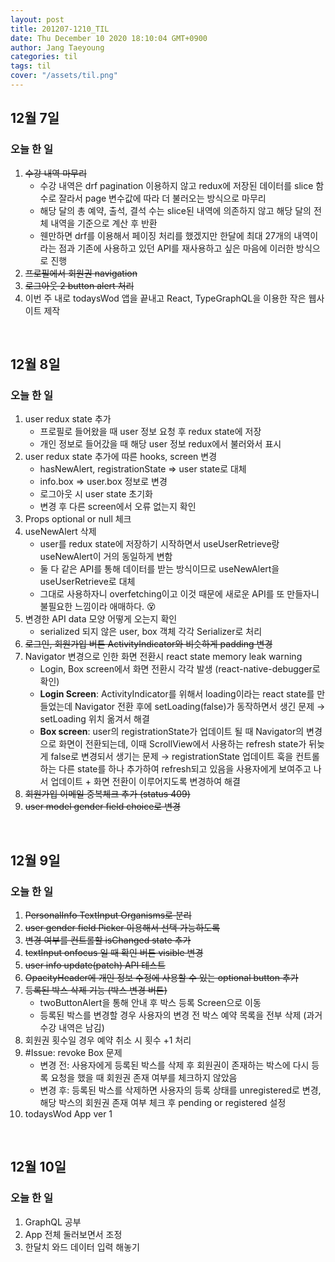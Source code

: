 ```yaml
---
layout: post
title: 201207-1210_TIL
date: Thu December 10 2020 18:10:04 GMT+0900
author: Jang Taeyoung
categories: til
tags: til
cover: "/assets/til.png"
---
```


## 12월 7일

### 오늘 한 일

1. ~~수강 내역 마무리~~
   - 수강 내역은 drf pagination 이용하지 않고 redux에 저장된 데이터를 slice 함수로 잘라서 page 변수값에 따라 더 불러오는 방식으로 마무리
   - 해당 달의 총 예약, 출석, 결석 수는 slice된 내역에 의존하지 않고 해당 달의 전체 내역을 기준으로 계산 후 반환
   - 웬만하면 drf를 이용해서 페이징 처리를 했겠지만 한달에 최대 27개의 내역이라는 점과 기존에 사용하고 있던 API를 재사용하고 싶은 마음에 이러한 방식으로 진행
2. ~~프로필에서 회원권 navigation~~
3. ~~로그아웃 2 button alert 처리~~
4. 이번 주 내로 todaysWod 앱을 끝내고 React, TypeGraphQL을 이용한 작은 웹사이트 제작

<br />

## 12월 8일

### 오늘 한 일

1. user redux state 추가
   - 프로필로 들어왔을 때 user 정보 요청 후 redux state에 저장
   - 개인 정보로 들어갔을 때 해당 user 정보 redux에서 불러와서 표시
2. user redux state 추가에 따른 hooks, screen 변경
   - hasNewAlert, registrationState => user state로 대체
   - info.box => user.box 정보로 변경
   - 로그아웃 시 user state 초기화
   - 변경 후 다른 screen에서 오류 없는지 확인
3. Props optional or null 체크
4. useNewAlert 삭제
   - user를 redux state에 저장하기 시작하면서 useUserRetrieve랑 useNewAlert이 거의 동일하게 변함
   - 둘 다 같은 API를 통해 데이터를 받는 방식이므로 useNewAlert을 useUserRetrieve로 대체
   - 그대로 사용하자니 overfetching이고 이것 때문에 새로운 API를 또 만들자니 불필요한 느낌이라 애매하다. 😵
5. 변경한 API data 모양 어떻게 오는지 확인
   - serialized 되지 않은 user, box 객체 각각 Serializer로 처리
6. ~~로그인, 회원가입 버튼 ActivityIndicator와 비슷하게 padding 변경~~
7. Navigator 변경으로 인한 화면 전환시 react state memory leak warning
   - Login, Box screen에서 화면 전환시 각각 발생 (react-native-debugger로 확인)
   - **Login Screen**: ActivityIndicator를 위해서 loading이라는 react state를 만들었는데 Navigator 전환 후에 setLoading(false)가 동작하면서 생긴 문제 → setLoading 위치 옮겨서 해결
   - **Box screen**: user의 registrationState가 업데이트 될 때 Navigator의 변경으로 화면이 전환되는데, 이때 ScrollView에서 사용하는 refresh state가 뒤늦게 false로 변경되서 생기는 문제 → registrationState 업데이트 훅을 컨트롤 하는 다른 state를 하나 추가하여 refresh되고 있음을 사용자에게 보여주고 나서 업데이트 + 화면 전환이 이루어지도록 변경하여 해결
8.  ~~회원가입 이메일 중복체크 추가 (status 409)~~
9.  ~~user model gender field choice로 변경~~

<br />

## 12월 9일

### 오늘 한 일

1. ~~PersonalInfo TextInput Organisms로 분리~~
2. ~~user gender field Picker 이용해서 선택 가능하도록~~
3. ~~변경 여부를 컨트롤할 isChanged state 추가~~
4. ~~textInput onfocus 일 때 확인 버튼 visible 변경~~
5. ~~user info update(patch) API 테스트~~
6. ~~OpacityHeader에 개인 정보 수정에 사용할 수 있는 optional button 추가~~
7. ~~등록된 박스 삭제 기능 (박스 변경 버튼)~~
   - twoButtonAlert을 통해 안내 후 박스 등록 Screen으로 이동
   - 등록된 박스를 변경할 경우 사용자의 변경 전 박스 예약 목록을 전부 삭제 (과거 수강 내역은 남김)
8. 회원권 횟수일 경우 예약 취소 시 횟수 +1 처리
9. #Issue: revoke Box 문제
   - 변경 전: 사용자에게 등록된 박스를 삭제 후 회원권이 존재하는 박스에 다시 등록 요청을 했을 때 회원권 존재 여부를 체크하지 않았음
   - 변경 후: 등록된 박스를 삭제하면 사용자의 등록 상태를 unregistered로 변경, 해당 박스의 회원권 존재 여부 체크 후 pending or registered 설정
10. todaysWod App ver 1

<br />

## 12월 10일

### 오늘 한 일

1. GraphQL 공부
2. App 전체 둘러보면서 조정
3. 한달치 와드 데이터 입력 해놓기

<br />
